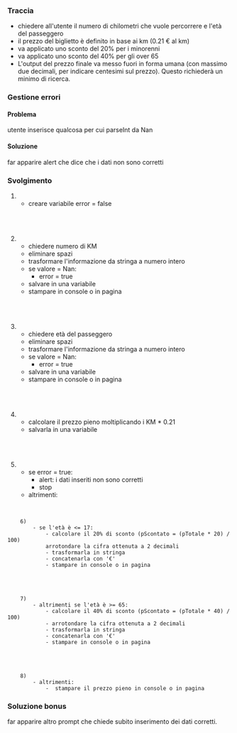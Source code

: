 ### Traccia

- chiedere all'utente il numero di chilometri che vuole percorrere e l'età del passeggero
- il prezzo del biglietto è definito in base ai km (0.21 € al km)  
- va applicato uno sconto del 20% per i minorenni  
- va applicato uno sconto del 40% per gli over 65  
- L'output del prezzo finale va messo fuori in forma umana (con massimo due decimali, per indicare centesimi sul prezzo). Questo richiederà un minimo di ricerca.

### Gestione errori

#### Problema
utente inserisce qualcosa per cui parseInt da Nan
#### Soluzione
far apparire alert che dice che i dati non sono corretti

### Svolgimento

1)  
    - creare variabile error = false 
<br />
<br />

2)  
    - chiedere numero di KM 
    - eliminare spazi
    - trasformare l'informazione da stringa a numero intero
    - se valore = Nan:
        - error = true
    - salvare in una variabile
    - stampare in console o in pagina
<br />
<br />

3)  
    - chiedere età del passeggero
    - eliminare spazi
    - trasformare l'informazione da stringa a numero intero
    - se valore = Nan:
        - error = true
    - salvare in una variabile
    - stampare in console o in pagina
<br />
<br />

4)  
    - calcolare il prezzo pieno moltiplicando i KM * 0.21
    - salvarla in una variabile
<br />
<br />

5)  - se error = true: 
        - alert: i dati inseriti non sono corretti
        - stop
    - altrimenti:
<br />

        6) 
            - se l'età è <= 17:
                - calcolare il 20% di sconto (pScontato = (pTotale * 20) / 100)
                arrotondare la cifra ottenuta a 2 decimali
                - trasformarla in stringa
                - concatenarla con '€'
                - stampare in console o in pagina
<br />
<br />

        7)  
            - altrimenti se l'età è >= 65:
                - calcolare il 40% di sconto (pScontato = (pTotale * 40) / 100)
                - arrotondare la cifra ottenuta a 2 decimali
                - trasformarla in stringa
                - concatenarla con '€'
                - stampare in console o in pagina
<br />
<br />

        8) 
            - altrimenti:
                -  stampare il prezzo pieno in console o in pagina

### Soluzione bonus
far apparire altro prompt che chiede subito inserimento dei dati corretti.

